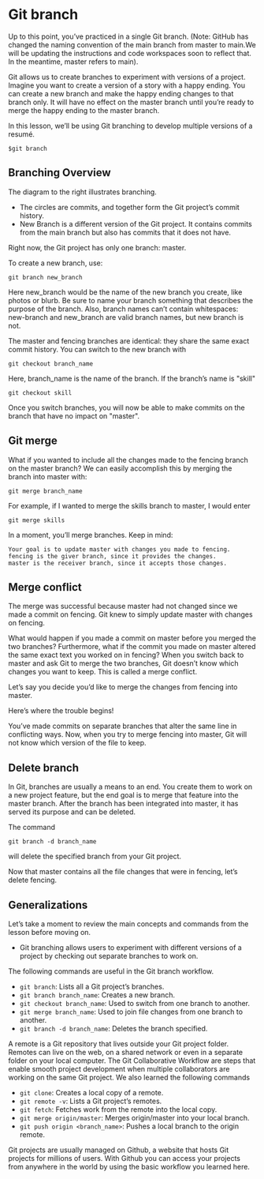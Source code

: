 # Git branch #

Up to this point, you’ve practiced in a single Git branch. (Note: GitHub has changed the naming convention of the main branch from master to main.We will be updating the instructions and code workspaces soon to reflect that. In the meantime, master refers to main).

Git allows us to create branches to experiment with versions of a project. Imagine you want to create a version of a story with a happy ending. You can create a new branch and make the happy ending changes to that branch only. It will have no effect on the master branch until you’re ready to merge the happy ending to the master branch.

In this lesson, we’ll be using Git branching to develop multiple versions of a resumé. 

  `$git branch`

## Branching Overview ##

The diagram to the right illustrates branching.

   + The circles are commits, and together form the Git project’s commit history.
   + New Branch is a different version of the Git project. It contains commits from the main branch but also has commits that it does not have.

Right now, the Git project has only one branch: master.

To create a new branch, use:

 `git branch new_branch`

Here new_branch would be the name of the new branch you create, like photos or blurb. Be sure to name your branch something that describes the purpose of the branch. Also, branch names can’t contain whitespaces: new-branch and new_branch are valid branch names, but new branch is not.

The master and fencing branches are identical: they share the same exact commit history. You can switch to the new branch with

  `git checkout branch_name`

Here, branch_name is the name of the branch. If the branch’s name is "skill"

  `git checkout skill`

Once you switch branches, you will now be able to make commits on the branch that have no impact on "master". 

## Git merge ##

What if you wanted to include all the changes made to the fencing branch on the master branch? We can easily accomplish this by merging the branch into master with:

   `git merge branch_name `

For example, if I wanted to merge the skills branch to master, I would enter

   `git merge skills `

In a moment, you’ll merge branches. Keep in mind:

    Your goal is to update master with changes you made to fencing.
    fencing is the giver branch, since it provides the changes.
    master is the receiver branch, since it accepts those changes.

## Merge conflict ##

The merge was successful because master had not changed since we made a commit on fencing. Git knew to simply update master with changes on fencing.

What would happen if you made a commit on master before you merged the two branches? Furthermore, what if the commit you made on master altered the same exact text you worked on in fencing? 
When you switch back to master and ask Git to merge the two branches, Git doesn’t know which changes you want to keep. 
This is called a merge conflict.

Let’s say you decide you’d like to merge the changes from fencing into master.

Here’s where the trouble begins!

You’ve made commits on separate branches that alter the same line in conflicting ways. 
Now, when you try to merge fencing into master, Git will not know which version of the file to keep.

## Delete branch ##

In Git, branches are usually a means to an end. 
You create them to work on a new project feature, but the end goal is to merge that feature into the master branch. 
After the branch has been integrated into master, it has served its purpose and can be deleted.

The command

   `git branch -d branch_name `

will delete the specified branch from your Git project.

Now that master contains all the file changes that were in fencing, let’s delete fencing.

## Generalizations ##

Let’s take a moment to review the main concepts and commands from the lesson before moving on.

  + Git branching allows users to experiment with different versions of a project by checking out separate branches to work on.

The following commands are useful in the Git branch workflow.

  + `git branch`: Lists all a Git project’s branches.
  + `git branch branch_name`: Creates a new branch.
  + `git checkout branch_name`: Used to switch from one branch to another.
  + `git merge branch_name`: Used to join file changes from one branch to another.
  + `git branch -d branch_name`: Deletes the branch specified.

A remote is a Git repository that lives outside your Git project folder. Remotes can live on the web, on a shared network or even in a separate folder on your local computer.
The Git Collaborative Workflow are steps that enable smooth project development when multiple collaborators are working on the same Git project.
We also learned the following commands

  + `git clone`: Creates a local copy of a remote.
  + `git remote -v`: Lists a Git project’s remotes.
  + `git fetch`: Fetches work from the remote into the local copy.  
  + `git merge origin/master`: Merges origin/master into your local branch.
  + `git push origin <branch_name>`: Pushes a local branch to the origin remote.

Git projects are usually managed on Github, a website that hosts Git projects for millions of users. With Github you can access your projects from anywhere in the world by using the basic workflow you learned here.
